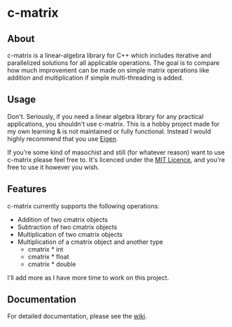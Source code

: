 # c-matrix
## About
c-matrix is a linear-algebra library for C++ which includes iterative and parallelized solutions for all applicable operations.
The goal is to compare how much improvement can be made on simple matrix operations like addition and multiplication if simple multi-threading is added.

## Usage
Don't. Seriously, if you need a linear algebra library for any practical applications, you shouldn't use c-matrix. This is a hobby project made for my own learning & is not maintained or fully functional. Instead I would highly recommend that you use [Eigen](http://eigen.tuxfamily.org).

If you're some kind of masochist and still (for whatever reason) want to use c-matrix please feel free to. It's licenced under the [MIT Licence](https://github.com/ikhatri/c-matrix/blob/master/LICENSE), and you're free to use it however you wish.

## Features
c-matrix currently supports the following operations:
* Addition of two cmatrix objects
* Subtraction of two cmatrix objects
* Multiplication of two cmatrix objects
* Multiplication of a cmatrix object and another type
    * cmatrix * int
    * cmatrix * float
    * cmatrix * double

I'll add more as I have more time to work on this project.

## Documentation
For detailed documentation, please see the [wiki](https://github.com/ikhatri/c-matrix/wiki).
